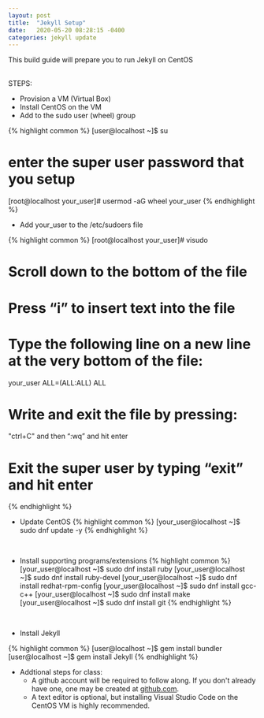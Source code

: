 ```yaml
---
layout: post
title:  "Jekyll Setup"
date:   2020-05-20 08:28:15 -0400
categories: jekyll update
---
```


This build guide will prepare you to run Jekyll on CentOS<br/><br/>

STEPS:<br/>
* Provision a VM (Virtual Box)<br/>
* Install CentOS on the VM<br/>
* Add <your user> to the sudo user (wheel) group

{% highlight common %}
[user@localhost ~]$ su
# enter the super user password that you setup
[root@localhost your_user]#  usermod -aG wheel your_user
{% endhighlight %}
<br/>

* Add your_user to the /etc/sudoers file

{% highlight common %}
[root@localhost your_user]# visudo
# Scroll down to the bottom of the file
# Press “i” to insert text into the file
# Type the following line on a new line at the very bottom of the file:
your_user ALL=(ALL:ALL) ALL
# Write and exit the file by pressing:
"ctrl+C" and then “:wq” and hit enter
# Exit the super user by typing “exit” and hit enter
{% endhighlight %}
<br/>

* Update CentOS
{% highlight common %}
[your_user@localhost ~]$ sudo dnf update -y
{% endhighlight %}
<br/>

* Install supporting programs/extensions
{% highlight common %}
[your_user@localhost ~]$ sudo dnf install ruby
[your_user@localhost ~]$ sudo dnf install ruby-devel
[your_user@localhost ~]$ sudo dnf install redhat-rpm-config
[your_user@localhost ~]$ sudo dnf install gcc-c++
[your_user@localhost ~]$ sudo dnf install make
[your_user@localhost ~]$ sudo dnf install git
{% endhighlight %}
<br/>

* Install Jekyll

{% highlight common %}
[user@localhost ~]$ gem install bundler
[user@localhost ~]$ gem install Jekyll
{% endhighlight %}

* Addtional steps for class:<br/>
  * A github account will be required to follow along. If you don't already have one, one may be created at [github.com][github].<br/>
  * A text editor is optional, but installing Visual Studio Code on the CentOS VM is highly recommended. 

[github]: https://github.com